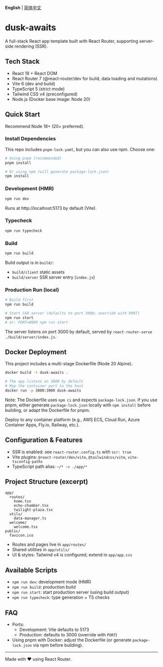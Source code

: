 **English** | [简体中文](README.md)

# dusk-awaits

A full-stack React app template built with React Router, supporting server-side rendering (SSR).

## Tech Stack

- React 19 + React DOM
- React Router 7 (@react-router/dev for build, data loading and mutations)
- Vite 6 (dev and build)
- TypeScript 5 (strict mode)
- Tailwind CSS v4 (preconfigured)
- Node.js (Docker base image: Node 20)

## Quick Start

Recommend Node 18+ (20+ preferred).

### Install Dependencies

This repo includes `pnpm-lock.yaml`, but you can also use npm. Choose one:

```bash
# Using pnpm (recommended)
pnpm install

# Or using npm (will generate package-lock.json)
npm install
```

### Development (HMR)

```bash
npm run dev
```

Runs at http://localhost:5173 by default (Vite).

### Typecheck

```bash
npm run typecheck
```

### Build

```bash
npm run build
```

Build output is in `build/`:
- `build/client` static assets
- `build/server` SSR server entry (`index.js`)

### Production Run (local)

```bash
# Build first
npm run build

# Start SSR server (defaults to port 3000; override with PORT)
npm run start
# or: PORT=8080 npm run start
```

The server listens on port 3000 by default, served by `react-router-serve ./build/server/index.js`.

## Docker Deployment

This project includes a multi-stage Dockerfile (Node 20 Alpine).

```bash
docker build -t dusk-awaits .

# The app listens on 3000 by default
# Map the container port to the host
docker run -p 3000:3000 dusk-awaits
```

Note: The Dockerfile uses `npm ci` and expects `package-lock.json`. If you use pnpm, either generate `package-lock.json` locally with `npm install` before building, or adapt the Dockerfile for pnpm.

Deploy to any container platform (e.g., AWS ECS, Cloud Run, Azure Container Apps, Fly.io, Railway, etc.).

## Configuration & Features

- SSR is enabled: see `react-router.config.ts` with `ssr: true`
- Vite plugins: `@react-router/dev/vite`, `@tailwindcss/vite`, `vite-tsconfig-paths`
- TypeScript path alias: `~/* -> ./app/*`

## Project Structure (excerpt)

```
app/
  routes/
    home.tsx
    echo-chamber.tsx
    twilight-plaza.tsx
  utils/
    data-manager.ts
  welcome/
    welcome.tsx
public/
  favicon.ico
```

- Routes and pages live in `app/routes/`
- Shared utilities in `app/utils/`
- UI & styles: Tailwind v4 is configured; extend in `app/app.css`

## Available Scripts

- `npm run dev`: development mode (HMR)
- `npm run build`: production build
- `npm run start`: start production server (using build output)
- `npm run typecheck`: type generation + TS checks

## FAQ

- Ports:
  - Development: Vite defaults to 5173
  - Production: defaults to 3000 (override with `PORT`)
- Using pnpm with Docker: adjust the Dockerfile (or generate `package-lock.json` via npm before building).

---

Made with ❤️ using React Router.
